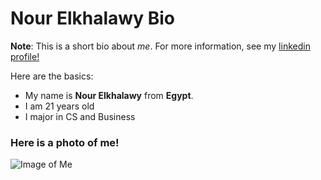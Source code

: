 # Nour Elkhalawy Bio

**Note**: This is a short bio about *me*. For more information, see my [linkedin profile!](https://www.linkedin.com/in/nour-elkhalawy/)

Here are the basics:
* My name is **Nour Elkhalawy** from **Egypt**.
* I am 21 years old
* I major in CS and Business

### Here is a photo of me!

![Image of Me](https://photos.app.goo.gl/qbeZXVMQtY1i3Utn8)


